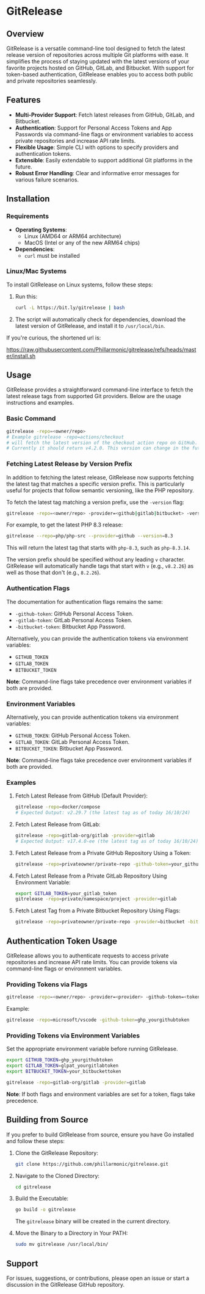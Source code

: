 # GitRelease

## Overview

GitRelease is a versatile command-line tool designed to fetch the latest release version of repositories across multiple Git platforms with ease. It simplifies the process of staying updated with the latest versions of your favorite projects hosted on GitHub, GitLab, and Bitbucket. With support for token-based authentication, GitRelease enables you to access both public and private repositories seamlessly.

## Features

- **Multi-Provider Support**: Fetch latest releases from GitHub, GitLab, and Bitbucket.
- **Authentication**: Support for Personal Access Tokens and App Passwords via command-line flags or environment variables to access private repositories and increase API rate limits.
- **Flexible Usage**: Simple CLI with options to specify providers and authentication tokens.
- **Extensible**: Easily extendable to support additional Git platforms in the future.
- **Robust Error Handling**: Clear and informative error messages for various failure scenarios.

## Installation

### Requirements

- **Operating Systems**: 
  - Linux (AMD64 or ARM64 architecture)
  - MacOS (Intel or any of the new ARM64 chips)
- **Dependencies**:
  - `curl` must be installed

### Linux/Mac Systems

To install GitRelease on Linux systems, follow these steps:

1. Run this:
   
   ```bash
   curl -L https://bit.ly/gitrelease | bash
   ```

2. The script will automatically check for dependencies, download the latest version of GitRelease, and install it to `/usr/local/bin`.

If you're curious, the shortened url is:

https://raw.githubusercontent.com/Phillarmonic/gitrelease/refs/heads/master/install.sh

## Usage

GitRelease provides a straightforward command-line interface to fetch the latest release tags from supported Git providers. Below are the usage instructions and examples.  

### Basic Command

```bash
gitrelease -repo=<owner/repo>  
# Example gitrelease -repo=actions/checkout  
# will fetch the latest version of the checkout action repo on GitHub.  
# Currently it should return v4.2.0. This version can change in the future.  
```

### Fetching Latest Release by Version Prefix

In addition to fetching the latest release, GitRelease now supports fetching the latest tag that matches a specific version prefix. This is particularly useful for projects that follow semantic versioning, like the PHP repository.

To fetch the latest tag matching a version prefix, use the `-version` flag:

```bash
gitrelease -repo=<owner/repo> -provider=<github|gitlab|bitbucket> -version=<version_prefix>
```

For example, to get the latest PHP 8.3 release:

```bash
gitrelease --repo=php/php-src --provider=github --version=8.3
```

This will return the latest tag that starts with `php-8.3`, such as `php-8.3.14`.

The version prefix should be specified without any leading `v` character. GitRelease will automatically handle tags that start with `v` (e.g., `v8.2.26`) as well as those that don't (e.g., `8.2.26`).

### Authentication Flags

The documentation for authentication flags remains the same:

- `-github-token`: GitHub Personal Access Token.
- `-gitlab-token`: GitLab Personal Access Token.
- `-bitbucket-token`: Bitbucket App Password.

Alternatively, you can provide the authentication tokens via environment variables:

- `GITHUB_TOKEN`
- `GITLAB_TOKEN`
- `BITBUCKET_TOKEN`

**Note**: Command-line flags take precedence over environment variables if both are provided.

### Environment Variables

Alternatively, you can provide authentication tokens via environment variables:

- `GITHUB_TOKEN`: GitHub Personal Access Token.
- `GITLAB_TOKEN`: GitLab Personal Access Token.
- `BITBUCKET_TOKEN`: Bitbucket App Password.

**Note**: Command-line flags take precedence over environment variables if both are provided.

### Examples

1. Fetch Latest Release from GitHub (Default Provider):
   
   ```bash
   gitrelease -repo=docker/compose
   # Expected Output: v2.29.7 (the latest tag as of today 16/10/24)
   ```

2. Fetch Latest Release from GitLab:
   
   ```bash
   gitrelease -repo=gitlab-org/gitlab -provider=gitlab
   # Expected Output: v17.4.0-ee (the latest tag as of today 16/10/24)
   ```

3. Fetch Latest Release from a Private GitHub Repository Using a Token:
   
   ```bash
   gitrelease -repo=privateowner/private-repo -github-token=your_github_token
   ```

4. Fetch Latest Release from a Private GitLab Repository Using Environment Variable:
   
   ```bash
   export GITLAB_TOKEN=your_gitlab_token
   gitrelease -repo=private/namespace/project -provider=gitlab
   ```

5. Fetch Latest Tag from a Private Bitbucket Repository Using Flags:
   
   ```bash
   gitrelease -repo=privateowner/private-repo -provider=bitbucket -bitbucket-token=your_bitbucket_token
   ```

## Authentication Token Usage

GitRelease allows you to authenticate requests to access private repositories and increase API rate limits. You can provide tokens via command-line flags or environment variables.

### Providing Tokens via Flags

```bash
gitrelease -repo=<owner/repo> -provider=<provider> -github-token=<token> -gitlab-token=<token> -bitbucket-token=<token>
```

Example:

```bash
gitrelease -repo=microsoft/vscode -github-token=ghp_yourgithubtoken
```

### Providing Tokens via Environment Variables

Set the appropriate environment variable before running GitRelease.

```bash
export GITHUB_TOKEN=ghp_yourgithubtoken
export GITLAB_TOKEN=glpat_yourgitlabtoken
export BITBUCKET_TOKEN=your_bitbuckettoken

gitrelease -repo=gitlab-org/gitlab -provider=gitlab
```

**Note**: If both flags and environment variables are set for a token, flags take precedence.

## Building from Source

If you prefer to build GitRelease from source, ensure you have Go installed and follow these steps:

1. Clone the GitRelease Repository:
   
   ```bash
   git clone https://github.com/phillarmonic/gitrelease.git
   ```

2. Navigate to the Cloned Directory:
   
   ```bash
   cd gitrelease
   ```

3. Build the Executable:
   
   ```bash
   go build -o gitrelease
   ```
   
   The `gitrelease` binary will be created in the current directory.

4. Move the Binary to a Directory in Your PATH:
   
   ```bash
   sudo mv gitrelease /usr/local/bin/
   ```

## Support

For issues, suggestions, or contributions, please open an issue or start a discussion in the GitRelease GitHub repository.
